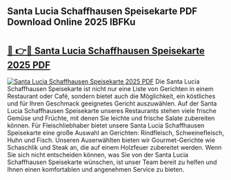 ## Santa Lucia Schaffhausen Speisekarte PDF Download Online 2025 IBFKu

# <h2><a href="http://gce5kh.nevu.top/?p=Santa+Lucia+Schaffhausen+Speisekarte">🔗 👉🔴 Santa Lucia Schaffhausen Speisekarte 2025 PDF</a></h2>

[![Santa Lucia Schaffhausen Speisekarte 2025 PDF](https://i.imgur.com/dBaPXMq.png)](http://gce5kh.nevu.top/?p=Santa+Lucia+Schaffhausen+Speisekarte)
Die Santa Lucia Schaffhausen Speisekarte ist nicht nur eine Liste von Gerichten in einem Restaurant oder Café, sondern bietet auch die Möglichkeit, ein köstliches und für Ihren Geschmack geeignetes Gericht auszuwählen. Auf der Santa Lucia Schaffhausen Speisekarte unseres Restaurants stehen viele frische Gemüse und Früchte, mit denen Sie leichte und frische Salate zubereiten können. Für Fleischliebhaber bietet unsere Santa Lucia Schaffhausen Speisekarte eine große Auswahl an Gerichten: Rindfleisch, Schweinefleisch, Huhn und Fisch. Unseren Auserwählten bieten wir Gourmet-Gerichte wie Schaschlik und Steak an, die auf einem Holzfeuer zubereitet werden. Wenn Sie sich nicht entscheiden können, was Sie von der Santa Lucia Schaffhausen Speisekarte wünschen, ist unser Team bereit zu helfen und Ihnen einen komfortablen und angenehmen Service zu bieten.
